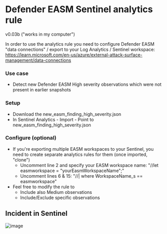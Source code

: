 # Defender EASM Sentinel analytics rule
v0.03b ("works in my computer")

In order to use the analytics rule you need to configure Defender EASM "data connections" / export to your Log Analytics / Sentinel workspace: https://learn.microsoft.com/en-us/azure/external-attack-surface-management/data-connections

### Use case
- Detect new Defender EASM High severity observations which were not present in earlier snapshots

### Setup
- Download the new_easm_finding_high_severity.json
- In Sentinel Analytics - Import - Point to new_easm_finding_high_severity.json

### Configure (optional)
- If you're exporting multiple EASM workspaces to your Sentinel, you need to create separate analytics rules for them (once imported, "clone")
  - Uncomment line 2 and specify your EASM workspace name: "//let easmworkspace = "yourEasmWorkspaceName";"
  - Uncomment lines 6 & 15: "//| where WorkspaceName_s == easmworkspace"
- Feel free to modify the rule to 
  - Include also Medium observations
  - Include/Exclude specific observations


## Incident in Sentinel
![image](https://github.com/markolauren/easm/assets/133347791/3dadb37c-58ed-471c-b9e7-230cfc163df9)
